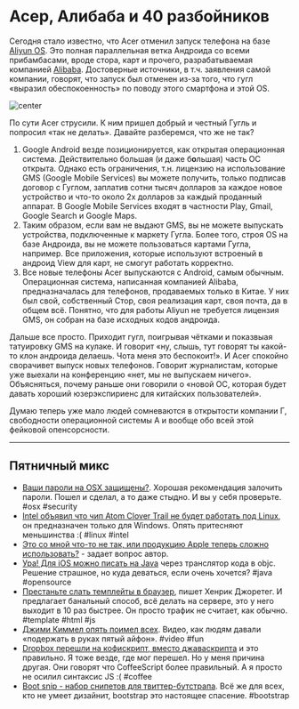 # Асер, Алибаба и 40 разбойников

Сегодня стало известно, что Acer отменил запуск телефона на базе [Aliyun OS](http://en.wikipedia.org/wiki/Aliyun_OS). Это полная параллельная ветка Андроида со всеми прибамбасами, вроде стора, карт и прочего, разрабатываемая компанией [Alibaba](http://alibaba.com/). Достоверные источники, в т.ч. заявления самой компании, говорят, что запуск был отменен из-за того, что гугл «выразил обеспокоенность» по поводу этого смартфона и этой OS.

![center](http://www.dvirgallery.com/pictures/pictures/InstallationView_2.jpg)

По сути Acer струсили. К ним пришел добрый и честный Гугль и попросил «так не делать». Давайте разберемся, что же не так?

1. Google Android везде позиционируется, как открытая операционная система. Действительно большая (и даже б<b>o</b>льшая) часть ОС открыта. Однако есть ограничения, т.н. лицензию на использование GMS (Google Mobile Services) вы можете получить, только подписав договор с Гуглом, заплатив сотни тысяч долларов за каждое новое устройство и что-то около 2х долларов за каждый проданный аппарат. В Google Mobile Services входят в частности Play, Gmail, Google Search и Google Maps.
2. Таким образом, если вам не выдают GMS, вы не можете выпускать устройства, подключенные к маркету Гугла. Более того, строя OS на базе Андроида, вы не можете пользоваться картами Гугла, например. Все приложения, которые используют встроеный в андроид View для карт, не смогут работать корректно.
3. Все новые телефоны Acer выпускаются с Android, самым обычным. Операционная система, написанная компанией Alibaba, предназначалась для телефонов, продаваемых только в Китае. У них был свой, собственный Стор, своя реализация карт, своя почта, да в общем всё. Понятно, что для работы Aliyun не требуется лицензия GMS, он собран на базе исходных кодов андроида.

Дальше все просто. Приходит гугл, поигрывая чётками и показвыая татуировку GMS на кулаке. И говорит «ну, слышь, тут говорят ты какой-то клон андроида делаешь. Чота меня это беспокоит!». И Acer спокойно сворачивет выпуск новых телефонов. Говорит журналистам, которые уже выехали на конференцию «нет, мы не выпускаем ничего». Объясняться, почему раньше они говорили о «новой ОС, которая будет давать хороший юзерэкспириенс для китайских пользователей».

Думаю теперь уже мало людей сомневаются в открытости компании Г, свободности операционной системы А и вообще обо всей этой фейковой опенсорсности.

-----

## Пятничный микс
* [Ваши пароли на OSX защищены?](http://blog.songz.me/print-out-all-your-saved-passwords-osx/). Хорошая рекомендация залочить пароли. Пошел и сделал, а то даже стыдно. И вы у себя проверьте. #osx #security
* [Intel объявил что чип Atom Clover Trail не будет работать под Linux](http://www.theinquirer.net/inquirer/news/2205462/idf-intel-says-clover-trail-will-not-work-with-linux), он предназначен только для Windows. Опять притесняют меньшинства :( #linux #intel
* [Это со мной что-то не так, или продукцию Apple теперь сложно использовать?](http://battellemedia.com/archives/2012/09/am-i-an-outlier-or-are-apple-products-no-longer-easy-to-use.php) - задает вопрос автор.
* [Ура! Для iOS можно писать на Java](http://google-opensource.blogspot.co.uk/2012/09/j2objc-java-to-ios-objective-c.html) через транслятор кода в objc. Решение страшное, но куда деваться, если очень хочется? #java #opensource
* [Престаньте слать темплейты в браузер](http://andyet.net/blog/2012/sep/13/stop-sending-template-engines-to-the-browser-a-ret/), пишет Хенрик Джоретег. И предлагает банальный способ, всё делать на сервере, это у него выходит в 10 раз быстрее. Он просто трафик не считает, как обычно. #template #html #js
* [Джими Киммел опять поимел всех](www.youtube.com/watch?v=rdIWKytq_q4). Видео, как людям давали «подержать в руках пятый айфон». #video #fun
* [Dropbox перешли на кофискрипт, вместо джаваскрипта](https://tech.dropbox.com/?p=361) и это правильно. Я тоже везде, где мог перешел. Но у меня причина другая. Они говорят что CoffeeScript более правильный. А я просто не осилил синтаксис JS :( #coffee
* [Boot snip - набор снипетов для твиттер-бутстрапа](http://bootsnipp.com/). Всё же для всех, кто не умеет дизайнит, bootstrap это настоящее спасение. #bootstrap